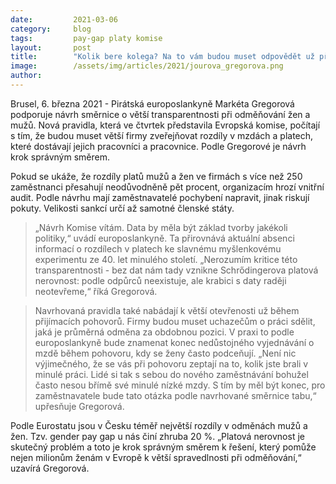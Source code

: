 ```yaml
---
date:         2021-03-06
category:     blog
tags:         pay-gap platy komise
layout:       post
title:        "Kolik bere kolega? Na to vám budou muset odpovědět už při pohovoru, počítá s tím návrh směrnice"
image:        /assets/img/articles/2021/jourova_gregorova.png
author:       
---
```


Brusel, 6. března 2021 - Pirátská europoslankyně Markéta Gregorová podporuje návrh směrnice o větší transparentnosti při odměňování žen a mužů. Nová pravidla, která ve čtvrtek představila Evropská komise, počítají s tím, že budou muset větší firmy zveřejňovat rozdíly v mzdách a platech, které dostávají jejich pracovníci a pracovnice. Podle Gregorové je návrh krok správným směrem.

Pokud se ukáže, že rozdíly platů mužů a žen ve firmách s více než 250 zaměstnanci přesahují neodůvodněně pět procent, organizacím hrozí vnitřní audit. Podle návrhu mají zaměstnavatelé pochybení napravit, jinak riskují pokuty. Velikosti sankcí určí až samotné členské státy.

> „Návrh Komise vítám. Data by měla být základ tvorby jakékoli politiky,“ uvádí europoslankyně. Ta přirovnává aktuální absenci informací o rozdílech v platech ke slavnému myšlenkovému experimentu ze 40. let minulého století. „Nerozumím kritice této transparentnosti - bez dat nám tady vznikne Schrődingerova platová nerovnost: podle odpůrců neexistuje, ale krabici s daty raději neotevřeme,“ říká Gregorová.

> Navrhovaná pravidla také nabádají k větší otevřenosti už během přijímacích pohovorů. Firmy budou muset uchazečům o práci sdělit, jaká je průměrná odměna za obdobnou pozici. V praxi to podle europoslankyně bude znamenat konec nedůstojného vyjednávání o mzdě během pohovoru, kdy se ženy často podceňují. „Není nic výjimečného, že se vás při pohovoru zeptají na to, kolik jste brali v minulé práci. Lidé si tak s sebou do nového zaměstnávání bohužel často nesou břímě své minulé nízké mzdy. S tím by měl být konec, pro zaměstnavatele bude tato otázka podle navrhované směrnice tabu,“ upřesňuje Gregorová.  

Podle Eurostatu jsou v Česku téměř největší rozdíly v odměnách mužů a žen. Tzv. gender pay gap u nás činí zhruba 20 %. „Platová nerovnost je skutečný problém a toto je krok správným směrem k řešení, který pomůže nejen milionům ženám v Evropě k větší spravedlnosti při odměňování,“ uzavírá Gregorová. 
